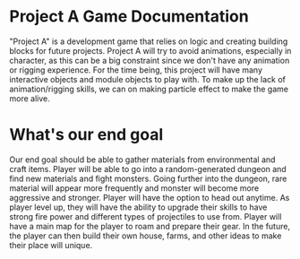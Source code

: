 # Project A Game Documentation
"Project A" is a development game that relies on logic and creating building blocks for future projects. Project A will try to avoid animations, especially in character, as this can be a big constraint since we don't have any animation or rigging experience. For the time being, this project will have many interactive objects and module objects to play with. To make up the lack of animation/rigging skills, we can on making particle effect to make the game more alive.

# What's our end goal
Our end goal should be able to gather materials from environmental and craft items. Player will be able to go into a random-generated dungeon and find new materials and fight monsters. Going further into the dungeon, rare material will appear more frequently and monster will become more aggressive and stronger. Player will have the option to head out anytime. As player level up, they will have the ability to upgrade their skills to have strong fire power and different types of projectiles to use from. Player will have a main map for the player to roam and prepare their gear. In the future, the player can then build their own house, farms, and other ideas to make their place will unique.
